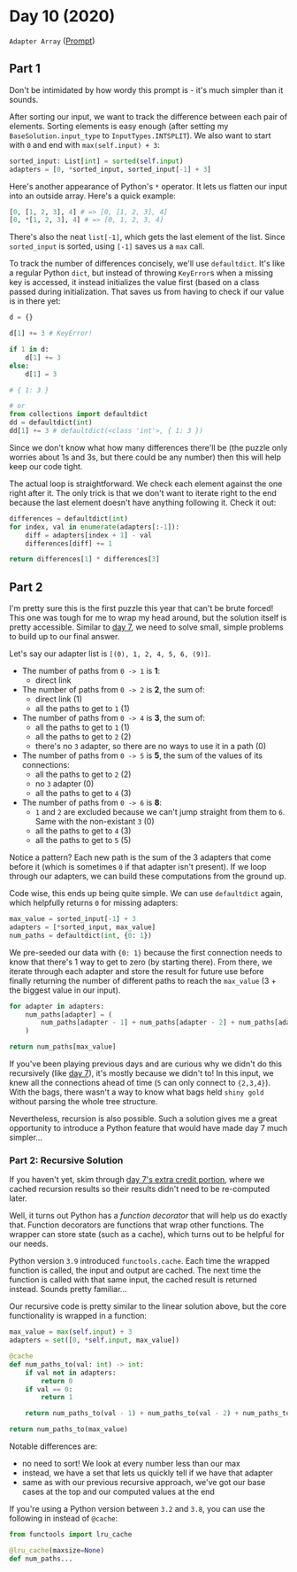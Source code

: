 # Day 10 (2020)

`Adapter Array` ([Prompt](https://adventofcode.com/2020/day/10))

## Part 1

Don't be intimidated by how wordy this prompt is - it's much simpler than it sounds.

After sorting our input, we want to track the difference between each pair of elements. Sorting elements is easy enough (after setting my `BaseSolution.input_type` to `InputTypes.INTSPLIT`). We also want to start with `0` and end with `max(self.input) + 3`:

```py
sorted_input: List[int] = sorted(self.input)
adapters = [0, *sorted_input, sorted_input[-1] + 3]
```

Here's another appearance of Python's `*` operator. It lets us flatten our input into an outside array. Here's a quick example:

```py
[0, [1, 2, 3], 4] # => [0, [1, 2, 3], 4]
[0, *[1, 2, 3], 4] # => [0, 1, 2, 3, 4]
```

There's also the neat `list[-1]`, which gets the last element of the list. Since `sorted_input` is sorted, using `[-1]` saves us a `max` call.

To track the number of differences concisely, we'll use `defaultdict`. It's like a regular Python `dict`, but instead of throwing `KeyError`s when a missing key is accessed, it instead initializes the value first (based on a class passed during initialization. That saves us from having to check if our value is in there yet:

```py
d = {}

d[1] += 3 # KeyError!

if 1 in d:
    d[1] += 3
else:
    d[1] = 3

# { 1: 3 }

# or
from collections import defaultdict
dd = defaultdict(int)
dd[1] += 3 # defaultdict(<class 'int'>, { 1: 3 })
```

Since we don't know what how many differences there'll be (the puzzle only worries about 1s and 3s, but there could be any number) then this will help keep our code tight.

The actual loop is straightforward. We check each element against the one right after it. The only trick is that we don't want to iterate right to the end because the last element doesn't have anything following it. Check it out:

```py
differences = defaultdict(int)
for index, val in enumerate(adapters[:-1]):
    diff = adapters[index + 1] - val
    differences[diff] += 1

return differences[1] * differences[3]
```

## Part 2

I'm pretty sure this is the first puzzle this year that can't be brute forced! This one was tough for me to wrap my head around, but the solution itself is pretty accessible. Similar to [day 7](https://github.com/xavdid/advent-of-code/tree/master/solutions/2020/day_7), we need to solve small, simple problems to build up to our final answer.

Let's say our adapter list is `[(0), 1, 2, 4, 5, 6, (9)]`.

- The number of paths from `0 -> 1` is **1**:
  - direct link
- The number of paths from `0 -> 2` is **2**, the sum of:
  - direct link (1)
  - all the paths to get to `1` (1)
- The number of paths from `0 -> 4` is **3**, the sum of:
  - all the paths to get to `1` (1)
  - all the paths to get to `2` (2)
  - there's no `3` adapter, so there are no ways to use it in a path (0)
- The number of paths from `0 -> 5` is **5**, the sum of the values of its connections:
  - all the paths to get to `2` (2)
  - no `3` adapter (0)
  - all the paths to get to `4` (3)
- The number of paths from `0 -> 6` is **8**:
  - `1` and `2` are excluded because we can't jump straight from them to `6`. Same with the non-existant `3` (0)
  - all the paths to get to `4` (3)
  - all the paths to get to `5` (5)

Notice a pattern? Each new path is the sum of the 3 adapters that come before it (which is sometimes `0` if that adapter isn't present). If we loop through our adapters, we can build these computations from the ground up.

Code wise, this ends up being quite simple. We can use `defaultdict` again, which helpfully returns `0` for missing adapters:

```py
max_value = sorted_input[-1] + 3
adapters = [*sorted_input, max_value]
num_paths = defaultdict(int, {0: 1})
```

We pre-seeded our data with `{0: 1}` because the first connection needs to know that there's 1 way to get to zero (by starting there). From there, we iterate through each adapter and store the result for future use before finally returning the number of different paths to reach the `max_value` (3 + the biggest value in our input).

```py
for adapter in adapters:
    num_paths[adapter] = (
        num_paths[adapter - 1] + num_paths[adapter - 2] + num_paths[adapter - 3]
    )

return num_paths[max_value]
```

If you've been playing previous days and are curious why we didn't do this recursively (like [day 7](https://github.com/xavdid/advent-of-code/tree/master/solutions/2020/day_7)), it's mostly because we didn't to! In this input, we knew all the connections ahead of time (`5` can only connect to `{2,3,4}`). With the bags, there wasn't a way to know what bags held `shiny gold` without parsing the whole tree structure.

Nevertheless, recursion is also possible. Such a solution gives me a great opportunity to introduce a Python feature that would have made day 7 much simpler...

### Part 2: Recursive Solution

If you haven't yet, skim through [day 7's extra credit portion](https://github.com/xavdid/advent-of-code/tree/master/solutions/2020/day_7#part-1-extra-credit), where we cached recursion results so their results didn't need to be re-computed later.

Well, it turns out Python has a _function decorator_ that will help us do exactly that. Function decorators are functions that wrap other functions. The wrapper can store state (such as a cache), which turns out to be helpful for our needs.

Python version `3.9` introduced `functools.cache`. Each time the wrapped function is called, the input and output are cached. The next time the function is called with that same input, the cached result is returned instead. Sounds pretty familiar...

Our recursive code is pretty similar to the linear solution above, but the core functionality is wrapped in a function:

```py
max_value = max(self.input) + 3
adapters = set([0, *self.input, max_value])

@cache
def num_paths_to(val: int) -> int:
    if val not in adapters:
        return 0
    if val == 0:
        return 1

    return num_paths_to(val - 1) + num_paths_to(val - 2) + num_paths_to(val - 3)

return num_paths_to(max_value)
```

Notable differences are:

- no need to sort! We look at every number less than our max
- instead, we have a set that lets us quickly tell if we have that adapter
- same as with our previous recursive approach, we've got our base cases at the top and our computed values at the end

If you're using a Python version between `3.2` and `3.8`, you can use the following in instead of `@cache`:

```py
from functools import lru_cache

@lru_cache(maxsize=None)
def num_paths...
```
